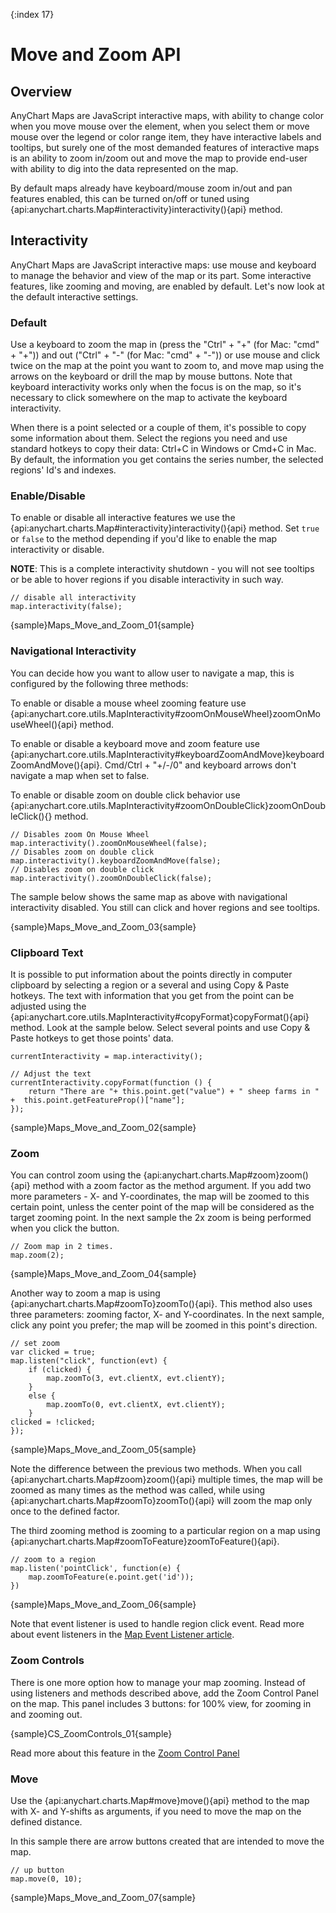 {:index 17}
# Move and Zoom API

## Overview

AnyChart Maps are JavaScript interactive maps, with ability to change color when you move mouse over the element, when you select them or move mouse over the legend or color range item, they have interactive labels and tooltips, but surely one of the most demanded features of interactive maps is an ability to zoom in/zoom out and move the map to provide end-user with ability to dig into the data represented on the map.

By default maps already have keyboard/mouse zoom in/out and pan features enabled, this can be turned on/off or tuned using {api:anychart.charts.Map#interactivity}interactivity(){api} method.

## Interactivity

AnyChart Maps are JavaScript interactive maps: use mouse and keyboard to manage the behavior and view of the map or its part. Some interactive features, like zooming and moving, are enabled by default. Let's now look at the default interactive settings.

### Default

Use a keyboard to zoom the map in (press the "Ctrl" + "+" (for Mac: "cmd" + "+")) and out ("Ctrl" + "-" (for Mac: "cmd" + "-")) or use mouse and click twice on the map at the point you want to zoom to, and move map using the arrows on the keyboard or drill the map by mouse buttons. Note that keyboard interactivity works only when the focus is on the map, so it's necessary to click somewhere on the map to activate the keyboard interactivity.

When there is a point selected or a couple of them, it's possible to copy some information about them. Select the regions you need and use standard hotkeys to copy their data: Ctrl+C in Windows or Cmd+C in Mac. By default, the information you get contains the series number, the selected regions' Id's and indexes. 

### Enable/Disable

To enable or disable all interactive features we use the {api:anychart.charts.Map#interactivity}interactivity(){api} method. Set `true` or `false` to the method depending if you'd like to enable the map interactivity or disable. 

**NOTE**: This is a complete interactivity shutdown - you will not see tooltips or be able to hover regions if you disable interactivity in such way.

```
// disable all interactivity
map.interactivity(false);
```

{sample}Maps\_Move\_and\_Zoom\_01{sample}

### Navigational Interactivity

You can decide how you want to allow user to navigate a map, this is configured by the following three methods:

To enable or disable a mouse wheel zooming feature use {api:anychart.core.utils.MapInteractivity#zoomOnMouseWheel}zoomOnMouseWheel(){api} method.

To enable or disable a keyboard move and zoom feature use {api:anychart.core.utils.MapInteractivity#keyboardZoomAndMove}keyboardZoomAndMove(){api}. Cmd/Ctrl + "+/-/0" and keyboard arrows don't navigate a map when set to false.

To enable or disable zoom on double click behavior use {api:anychart.core.utils.MapInteractivity#zoomOnDoubleClick}zoomOnDoubleClick(){} method.

```
// Disables zoom On Mouse Wheel
map.interactivity().zoomOnMouseWheel(false);
// Disables zoom on double click
map.interactivity().keyboardZoomAndMove(false);
// Disables zoom on double click
map.interactivity().zoomOnDoubleClick(false);
```

The sample below shows the same map as above with navigational interactivity disabled. You still can click and hover regions and see tooltips.

{sample}Maps\_Move\_and\_Zoom\_03{sample}

### Clipboard Text

It is possible to put information about the points directly in computer clipboard by selecting a region or a several and using Copy & Paste hotkeys. The text with information that you get from the point can be adjusted using the {api:anychart.core.utils.MapInteractivity#copyFormat}copyFormat(){api} method. Look at the sample below. Select several points and use Copy & Paste hotkeys to get those points' data.

```
currentInteractivity = map.interactivity();

// Adjust the text
currentInteractivity.copyFormat(function () {
    return "There are "+ this.point.get("value") + " sheep farms in " +  this.point.getFeatureProp()["name"];
});
```

{sample}Maps\_Move\_and\_Zoom\_02{sample}

### Zoom

You can control zoom using the {api:anychart.charts.Map#zoom}zoom(){api} method with a zoom factor as the method argument. If you add two more parameters - X- and Y-coordinates, the map will be zoomed to this certain point, unless the center point of the map will be considered as the target zooming point. In the next sample the 2x zoom is being performed when you click the button.

```
// Zoom map in 2 times.
map.zoom(2);
```

{sample}Maps\_Move\_and\_Zoom\_04{sample}

Another way to zoom a map is using {api:anychart.charts.Map#zoomTo}zoomTo(){api}. This method also uses three parameters: zooming factor, X- and Y-coordinates. In the next sample, click any point you prefer; the map will be zoomed in this point's direction.

```
// set zoom
var clicked = true;
map.listen("click", function(evt) {
    if (clicked) {                 
        map.zoomTo(3, evt.clientX, evt.clientY);
    }
    else {
        map.zoomTo(0, evt.clientX, evt.clientY);
    }
clicked = !clicked;
});
```

{sample}Maps\_Move\_and\_Zoom\_05{sample}

Note the difference between the previous two methods. When you call {api:anychart.charts.Map#zoom}zoom(){api} multiple times, the map will be zoomed as many times as the method was called, while using {api:anychart.charts.Map#zoomTo}zoomTo(){api} will zoom the map only once to the defined factor.

The third zooming method is zooming to a particular region on a map using {api:anychart.charts.Map#zoomToFeature}zoomToFeature(){api}.

```
// zoom to a region
map.listen('pointClick', function(e) {
    map.zoomToFeature(e.point.get('id'));
})
```

{sample}Maps\_Move\_and\_Zoom\_06{sample}

Note that event listener is used to handle region click event. Read more about event listeners in the [Map Event Listener article](Event_Listeners).

### Zoom Controls

There is one more option how to manage your map zooming. Instead of using listeners and methods described above, add the Zoom Control Panel on the map. This panel includes 3 buttons: for 100% view, for zooming in and zooming out. 

{sample}CS\_ZoomControls\_01{sample}

Read more about this feature in the [Zoom Control Panel](../Common_Settings/UI_Controls/Zoom_Controls)

### Move

Use the {api:anychart.charts.Map#move}move(){api} method to the map with X- and Y-shifts as arguments, if you need to move the map on the defined distance.

In this sample there are arrow buttons created that are intended to move the map.

```
// up button
map.move(0, 10);
```

{sample}Maps\_Move\_and\_Zoom\_07{sample}
